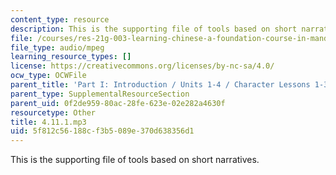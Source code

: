 ```yaml
---
content_type: resource
description: This is the supporting file of tools based on short narratives.
file: /courses/res-21g-003-learning-chinese-a-foundation-course-in-mandarin-spring-2011/5f812c56188cf3b5089e370d638356d1_4.11.1.mp3
file_type: audio/mpeg
learning_resource_types: []
license: https://creativecommons.org/licenses/by-nc-sa/4.0/
ocw_type: OCWFile
parent_title: 'Part I: Introduction / Units 1-4 / Character Lessons 1-3'
parent_type: SupplementalResourceSection
parent_uid: 0f2de959-80ac-28fe-623e-02e282a4630f
resourcetype: Other
title: 4.11.1.mp3
uid: 5f812c56-188c-f3b5-089e-370d638356d1
---
```

This is the supporting file of tools based on short narratives.